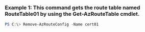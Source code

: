 ### Example 1: This command gets the route table named RouteTable01 by using the Get-AzRouteTable cmdlet.
```powershell
PS C:\> Remove-AzRouteConfig -Name cert01
```

